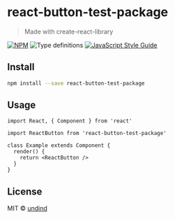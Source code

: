 # react-button-test-package

> Made with create-react-library

[![NPM](https://img.shields.io/npm/v/react-button-test-package.svg)](https://www.npmjs.com/package/react-button-test-package) ![Type definitions](https://img.shields.io/badge/type%20definitions-flow-green.svg) [![JavaScript Style Guide](https://img.shields.io/badge/code_style-standard-brightgreen.svg)](https://standardjs.com)

## Install

```bash
npm install --save react-button-test-package
```

## Usage

```tsx
import React, { Component } from 'react'

import ReactButton from 'react-button-test-package'

class Example extends Component {
  render() {
    return <ReactButton />
  }
}
```

## License

MIT © [undind](https://github.com/undind)

